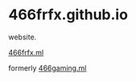 # 466frfx.github.io
website.

[466frfx.ml](https://466frfx.ml)

formerly [466gaming.ml](http://466gaming.ml)
